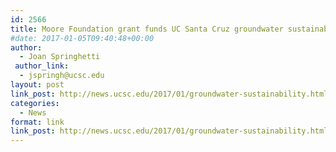 ```yaml
---
id: 2566
title: Moore Foundation grant funds UC Santa Cruz groundwater sustainability project
#date: 2017-01-05T09:40:48+00:00
author:
  - Joan Springhetti
 author_link:
  - jspringh@ucsc.edu
layout: post
link_post: http://news.ucsc.edu/2017/01/groundwater-sustainability.html
categories:
  - News
format: link
link_post: http://news.ucsc.edu/2017/01/groundwater-sustainability.html
---
```

